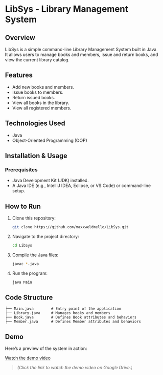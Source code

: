 # LibSys - Library Management System

## Overview
LibSys is a simple command-line Library Management System built in Java. It allows users to manage books and members, issue and return books, and view the current library catalog.

## Features
- Add new books and members.
- Issue books to members.
- Return issued books.
- View all books in the library.
- View all registered members.

## Technologies Used
- Java
- Object-Oriented Programming (OOP)

## Installation & Usage
### Prerequisites
- Java Development Kit (JDK) installed.
- A Java IDE (e.g., IntelliJ IDEA, Eclipse, or VS Code) or command-line setup.

## How to Run
1. Clone this repository:
   ```sh
   git clone https://github.com/maxxweldmello/LibSys.git
   ```
2. Navigate to the project directory:
   ```sh
   cd LibSys
   ```
3. Compile the Java files:
   ```sh
   javac *.java
   ```
4. Run the program:
   ```sh
   java Main
   ```

## Code Structure
```
├── Main.java        # Entry point of the application
├── Library.java     # Manages books and members
├── Book.java        # Defines Book attributes and behaviors
├── Member.java      # Defines Member attributes and behaviors
```

## Demo
Here’s a preview of the system in action:

[Watch the demo video]([https://drive.google.com/file/d/YOUR_FILE_ID/view?usp=sharing](https://drive.google.com/file/d/1duOkAfUvrvWnG3ITUE3iSrclaN7gyoPb/view?usp=drive_link))

> *(Click the link to watch the demo video on Google Drive.)*
